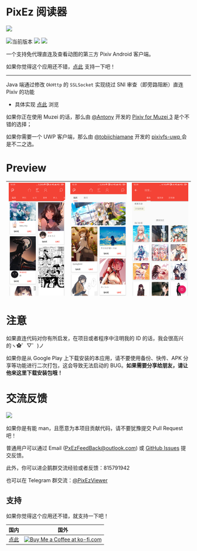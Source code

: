 # PixEz 阅读器
![](https://github.com/Notsfsssf/Pix-EzViewer/raw/master/app/src/main/res/mipmap-xxhdpi/ic_launcherep.png)

![当前版本](https://img.shields.io/github/v/release/Notsfsssf/Pix-EzViewer?label=%E5%BD%93%E5%89%8D%E7%89%88%E6%9C%AC) [![](https://img.shields.io/badge/Get%20it%20on-Play-green.svg)](https://play.google.com/store/apps/details?id=com.perol.asdpl.play.pixivez) [![](https://img.shields.io/badge/%E7%82%B9%E6%AD%A4%E8%8E%B7%E5%8F%96-%E5%9B%BD%E5%86%85-brightgreen)](https://tc5.us/file/21124045-402834151) 

一个支持免代理直连及查看动图的第三方 Pixiv Android 客户端。

如果你觉得这个应用还不错，[点此](https://github.com/Notsfsssf/Pix-EzViewer#支持) 支持一下吧！

***

Java 端通过修改 `OkHttp` 的 `SSLSocket` 实现绕过 SNI 审查（即旁路阻断）直连 Pixiv 的功能

- 具体实现 [点此](https://github.com/Notsfsssf/Pix-EzViewer/tree/master/app/src/main/java/com/perol/asdpl/pixivez/networks) 浏览

如果你正在使用 Muzei 的话，那么由 [@Antony](https://github.com/yellowbluesky) 开发的 [Pixiv for Muzei 3](https://github.com/yellowbluesky/PixivforMuzei3) 是个不错的选择；

如果你需要一个 UWP 客户端，那么由 [@tobiichiamane](https://github.com/tobiichiamane) 开发的 [pixivfs-uwp ](https://github.com/tobiichiamane/pixivfs-uwp)会是不二之选。

# Preview
|![Preview](./preview/1.png) | ![Preview](./preview/2.png) | ![Preview](./preview/3.png) |
|:-------------------:|:------------------------:|:-----------------:|
# 注意
如果直连代码对你有所启发，在项目或者程序中注明我的 ID 的话，我会很高兴的ヽ✿゜▽゜)ノ

如果你是从 Google Play 上下载安装的本应用，请不要使用备份、快传、APK 分享等功能进行二次打包，这会导致无法启动的 BUG。**如果需要分享给朋友，请让他来这里下载安装包哦！**

# 交流反馈
![](https://img.shields.io/badge/PR-welcome-blue.svg)

如果你是有能 man，且愿意为本项目贡献代码，请不要犹豫提交 Pull Request 吧！

普通用户可以通过 Email (PxEzFeedBack@outlook.com) 或 [GitHub Issues](https://github.com/Notsfsssf/Pix-EzViewer/issues) 提交反馈。

此外，你可以进企鹅群交流经验或者反馈：815791942

也可以在 Telegram 群交流：[@PixEzViewer](https://t.me/PixEzViewer)

## 支持

如果你觉得这个应用还不错，就支持一下吧！

|                             国内                             |                             国外                             |
| :----------------------------------------------------------: | :----------------------------------------------------------: |
| [点此](https://github.com/Notsfsssf/Pix-EzViewer/blob/master/donation/README.md) | <a href='https://ko-fi.com/W7W5YU4B' target='_blank'><img height='36' style='border:0px;height:36px;' src='https://az743702.vo.msecnd.net/cdn/kofi1.png?v=2' border='0' alt='Buy Me a Coffee at ko-fi.com' /></a> |
